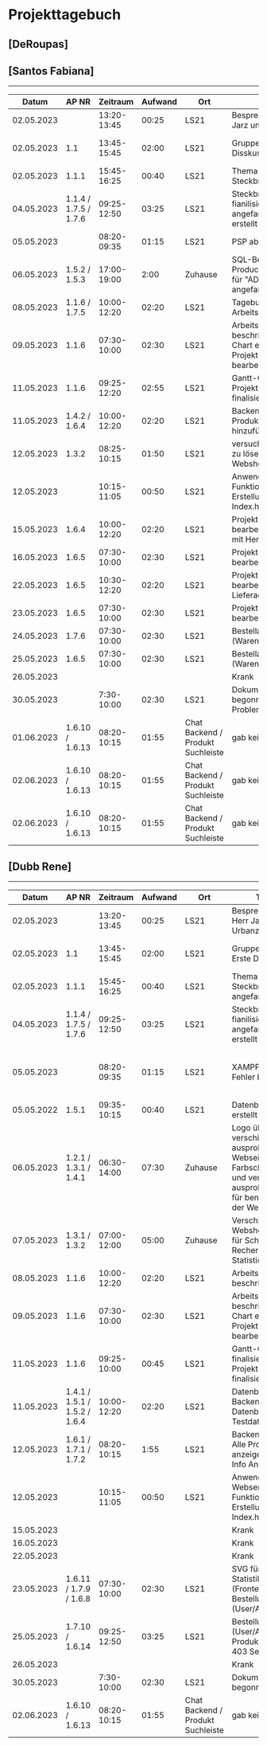 # Projekttagebuch
## [DeRoupas]
## [Santos Fabiana]
---
Datum|AP NR|Zeitraum|Aufwand|Ort|Tätigkeit|Probleme|Quellen
-----|-----|--------|-------|---|---------|--------|-------
02.05.2023| |13:20-13:45|00:25|LS21|Besprechung mit Herr Jarz und Herr Urbanz|gab keine|
02.05.2023|1.1|13:45-15:45|02:00|LS21|Gruppenfindung / Erste Disskussionen|Erstellung der Gruppen|
02.05.2023|1.1.1|15:45-16:25|00:40|LS21|Thema bestimmen, Steckbrief angefangen|gab keine|
04.05.2023|1.1.4 / 1.7.5 / 1.7.6|09:25-12:50|03:25|LS21|Steckbrief fianilisieren,Tagebuch angefangen, PSP erstellt|gab keine|
05.05.2023| |08:20-09:35|01:15|LS21|PSP abgeschlossen|gab keine|
06.05.2023|1.5.2 / 1.5.3 |17:00-19:00|2:00|Zuhause|SQL-Befehl für "ADD Product" erstellt, View für "ADD Product" angefangen|gab keine|
08.05.2023|1.1.6 / 1.7.5|10:00-12:20|02:20|LS21|Tagebuch erstellt, Arbeitspakete abklären|gab keine|
09.05.2023|1.1.6|07:30-10:00|02:30|LS21|Arbeitspakete fertig beschrieben, Gantt-Chart erstellt, Projekthandbuch bearbeitet|gab keine|
11.05.2023|1.1.6|09:25-12:20|02:55|LS21|Gantt-Chart finalisiert, Projekthandbuch finalisiert|gab keine|
11.05.2023|1.4.2 / 1.6.4|10:00-12:20|02:20|LS21|Backend planen, Neues Produkt hinzufügen/löschen|gab keine|
12.05.2023|1.3.2|08:25-10:15|01:50|LS21|versucht ein Problem zu lösen (Frontend) im Webshop)|gab keine| 
12.05.2023| |10:15-11:05|00:50|LS21|Anwendung Webserver, Funktionstest FTP, Erstellung Text Index.html|gab keine|https://projectapc.ddns.net/gr10/
15.05.2023|1.6.4|10:00-12:20|02:20|LS21|Projekt Webshop bearbeitet,Besprechung mit Herr Jarz/Sengwein|gab keine| 
16.05.2023|1.6.5|07:30-10:00|02:30|LS21|Projekt Webshop bearbeitet(Warenkorb)| gab keine|
22.05.2023|1.6.5|10:30-12:20|02:20|LS21|Projekt Webshop bearbeitet(Warenkorb) Lieferadresse| gab keine|
23.05.2023|1.6.5|07:30-10:00|02:30|LS21|Projekt Webshop bearbeitet(Warenkorb) | gab keine|
24.05.2023|1.7.6|07:30-10:00|02:30|LS21|Bestelladresse (Warenkorb) | gab keine|
25.05.2023|1.6.5|07:30-10:00|02:30|LS21|Bestelladresse (Warenkorb) | gab keine|
26.05.2023|||||Krank||
30.05.2023||7:30-10:00|02:30|LS21|Dokumentation begonnen / Git Probleme|Konnte nicht pullen|
01.06.2023|1.6.10 / 1.6.13|08:20-10:15|01:55|Chat Backend / Produkt Suchleiste|gab keine|
02.06.2023|1.6.10 / 1.6.13|08:20-10:15|01:55|Chat Backend / Produkt Suchleiste|gab keine|
02.06.2023|1.6.10 / 1.6.13|08:20-10:15|01:55|Chat Backend / Produkt Suchleiste|gab keine|
## [Dubb Rene]
---
Datum|AP NR|Zeitraum|Aufwand|Ort|Tätigkeit|Probleme|Quellen
-----|-----|--------|-------|---|---------|--------|-------
02.05.2023|  |13:20-13:45|00:25|LS21|Besprechung mit Herr Jarz und Herr Urbanz|gab keine|
02.05.2023|1.1|13:45-15:45|02:00|LS21|Gruppenfindung / Erste Disskussionen|Erstellung der Gruppen|
02.05.2023|1.1.1|15:45-16:25|00:40|LS21|Thema bestimmen, Steckbrief angefangen|gab keine|
04.05.2023|1.1.4 / 1.7.5 / 1.7.6|09:25-12:50|03:25|LS21|Steckbrief fianilisieren,Tagebuch angefangen, PSP erstellt|gab keine|
05.05.2023| |08:20-09:35|01:15|LS21|XAMPP Datenbank Fehler behoben|Datenbank konnte keine Verbindung aufbauen|http://www.itdoor.lu/sonstiges/php-aktualisierung-fuer-wordpress-schritt-fuer-schritt/mysql-wurde-unerwartet-beendet-xampp-control-panel/
05.05.2022|1.5.1|09:35-10:15|00:40 |LS21|Datenbankstruktur erstellt|gab keine|
06.05.2023|1.2.1 / 1.3.1 / 1.4.1|06:30-14:00|07:30|Zuhause|Logo überlegt und verschiedene ausprobiert, Webseiten Farbschema überlegt und verschiedene ausprobiert, Schema für benötigte Punkte der Webseite|gab keine|
07.05.2023|1.3.1 / 1.3.2|07:00-12:00|05:00|Zuhause|Verschiedene Webshops besucht für Schema, Recherche für Statistic-Diagramm|gab keine|
08.05.2023|1.1.6|10:00-12:20|02:20|LS21|Arbeitspakete beschrieben|gab keine|
09.05.2023|1.1.6|07:30-10:00|02:30|LS21|Arbeitspakete fertig beschrieben, Gantt-Chart erstellt, Projekthandbuch bearbeitet|gab keine|
11.05.2023|1.1.6|09:25-10:00|00:45|LS21|Gantt-Chart finalisiert, Projekthandbuch finalisiert|gab keine|
11.05.2023|1.4.1 / 1.5.1 / 1.5.2 / 1.6.4 |10:00-12:20|02:20|LS21|Datenbank planen, Backend planen, Datenbank erstellen, Testdaten einfügen|gab keine|
12.05.2023|1.6.1 / 1.7.1 / 1.7.2|08:20-10:15|1:55|LS21|Backend / Frontend: Alle Produkte anzeigen, Produkt Info Ansicht|gab keine|
12.05.2023||10:15-11:05|00:50|LS21|Anwendung Webserver, Funktionstest FTP, Erstellung Test-Index.html|gab keine|https://projectapc.ddns.net/gr10/|
15.05.2023|||||Krank|| 
16.05.2023|||||Krank||
22.05.2023|||||Krank||
23.05.2023|1.6.11 / 1.7.9 / 1.6.8 |07:30-10:00|02:30|LS21|SVG für Produkt-Statistik (Frontend/Backend) / Bestellungs Übersicht (User/Admin) | gab keine| https://www.mediaevent.de/tutorial/svg.html
25.05.2023|1.7.10 / 1.6.14|09:25-12:50|03:25|LS21|Bestellungs Übersicht (User/Admin) / Produkte Kategorien / 403 Seite erstellt  | gab keine| https://codepen.io/Mansoour/pen/LgGGvm
26.05.2023|||||Krank||
30.05.2023||7:30-10:00|02:30|LS21|Dokumentation begonnen|gab keine|
02.06.2023|1.6.10 / 1.6.13|08:20-10:15|01:55|Chat Backend / Produkt Suchleiste|gab keine|